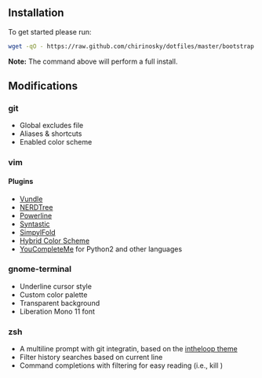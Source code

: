 ## Installation ##
To get started please run:
```bash
wget -qO - https://raw.github.com/chirinosky/dotfiles/master/bootstrap.py |python
```
**Note:** The command above will perform a full install.


## Modifications ##
### git ###
* Global excludes file
* Aliases & shortcuts
* Enabled color scheme

### vim ###

#### Plugins ####
* [Vundle](https://github.com/gmarik/Vundle.vim)
* [NERDTree](https://github.com/scrooloose/nerdtree)
* [Powerline](https://github.com/Lokaltog/powerline)
* [Syntastic](https://github.com/scrooloose/syntastic)
* [SimpylFold](https://github.com/tmhedberg/SimpylFold)
* [Hybrid Color Scheme](https://github.com/w0ng/vim-hybrid)
* [YouCompleteMe](https://github.com/Valloric/YouCompleteMe) for Python2 and other languages


### gnome-terminal ###
* Underline cursor style
* Custom color palette
* Transparent background
* Liberation Mono 11 font

### zsh ###
* A multiline prompt with git integratin, based on the [intheloop theme](https://github.com/robbyrussell/oh-my-zsh/blob/master/themes/intheloop.zsh-theme)
* Filter history searches based on current line
* Command completions with filtering for easy reading (i.e., kill <TAB>)
